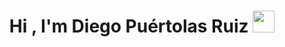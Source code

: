 <h1 align="center">Hi , I'm Diego Puértolas Ruiz <img src="https://media.giphy.com/media/hvRJCLFzcasrR4ia7z/giphy.gif" width="35"></h1>
